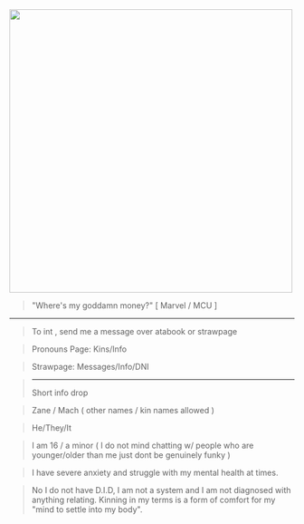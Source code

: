  <img src="https://i.pinimg.com/736x/0e/eb/ff/0eebff01dab22ece8e78d4e9ffb7e44d.jpg" width="500"> 

> "Where's my goddamn money?" [ Marvel / MCU ]
---------

> To int , send me a message over atabook or strawpage

> Pronouns Page: Kins/Info

> Strawpage: Messages/Info/DNI

> -----------------------
> Short info drop

> Zane / Mach ( other names / kin names allowed )

> He/They/It

> I am 16 / a minor ( I do not mind chatting w/ people who are younger/older than me just dont be genuinely funky )

> I have severe anxiety and struggle with my mental health at times.

> No I do not have D.I.D, I am not a system and I am not diagnosed with anything relating. Kinning in my terms is a form of comfort for my "mind to settle into my body".
